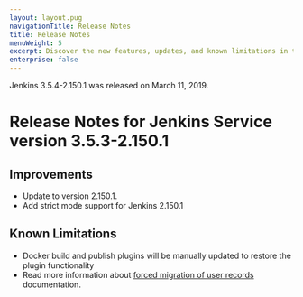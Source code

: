 ```yaml
---
layout: layout.pug
navigationTitle: Release Notes
title: Release Notes
menuWeight: 5
excerpt: Discover the new features, updates, and known limitations in this release of the Jenkins Service
enterprise: false
--- 
```


Jenkins 3.5.4-2.150.1 was released on March 11, 2019.

# Release Notes for Jenkins Service version 3.5.3-2.150.1

## Improvements
- Update to version 2.150.1.
- Add strict mode support for Jenkins 2.150.1

## Known Limitations
- Docker build and publish plugins will be manually updated to restore the plugin functionality
- Read more information about [forced migration of user records](https://jenkins.io/security/advisory/2018-12-05/#SECURITY-1072) documentation.


<!-- This source repo for this topic is located on https://github.com/mesosphere/dcos-jenkins-service -->

